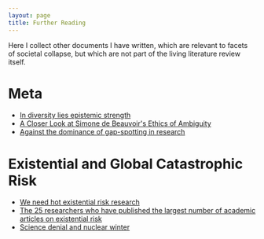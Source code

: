 ```yaml
---
layout: page
title: Further Reading
---
```


Here I collect other documents I have written, which are relevant to facets of societal collapse, but which are not part of the living literature review itself. 

# Meta
* [In diversity lies epistemic strength](https://florianjehn.github.io/Societal_Collapse/2023-01-16-diversity/)
* [A Closer Look at Simone de Beauvoir's Ethics of Ambiguity](https://florianjehn.github.io/Societal_Collapse/2023-02-27-simone/)
* [Against the dominance of gap-spotting in research](https://florianjehn.github.io/Societal_Collapse/2023-02-03-gap_spotting/)

# Existential and Global Catastrophic Risk
* [We need hot existential risk research](https://florianjehn.github.io/Societal_Collapse/2023-04-06-hot_research/)
* [The 25 researchers who have published the largest number of academic articles on existential risk]()
* [Science denial and nuclear winter]()
